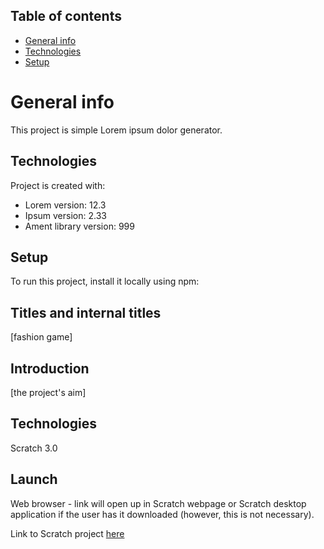 
## Table of contents
* [General info](#general-info)
* [Technologies](#technologies)
* [Setup](#setup)

# General info
This project is simple Lorem ipsum dolor generator.
	
## Technologies
Project is created with:
* Lorem version: 12.3
* Ipsum version: 2.33
* Ament library version: 999
	
## Setup
To run this project, install it locally using npm:




## Titles and internal titles
[fashion game]

## Introduction
[the project's aim]


## Technologies
Scratch 3.0


## Launch
Web browser - link will open up in Scratch webpage or Scratch desktop application if the user has it downloaded (however, this is not necessary). 


Link to Scratch project [here](https://scratch.mit.edu/projects/725522286/) 



